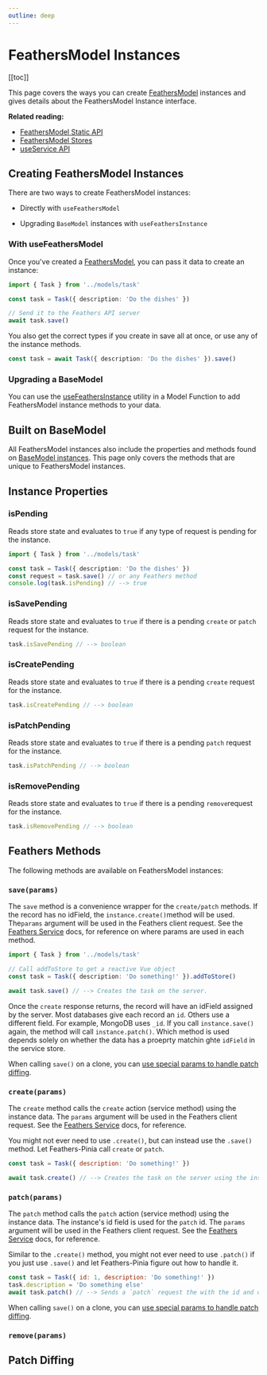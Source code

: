 ```yaml
---
outline: deep
---
```


<script setup>
import Badge from '../components/Badge.vue'
import BlockQuote from '../components/BlockQuote.vue'
</script>

# FeathersModel Instances

[[toc]]

This page covers the ways you can create [FeathersModel](/guide/use-feathers-model) instances and gives details about
the FeathersModel Instance interface.

**Related reading:**

- [FeathersModel Static API](/guide/use-feathers-model)
- [FeathersModel Stores](/guide/use-feathers-model-stores)
- [useService API](/guide/use-service)

## Creating FeathersModel Instances

There are two ways to create FeathersModel instances:

- Directly with `useFeathersModel`

- Upgrading `BaseModel` instances with `useFeathersInstance`

### With useFeathersModel

Once you've created a [FeathersModel](/guide/use-feathers-model), you can pass it data to create an instance:

```ts
import { Task } from '../models/task'

const task = Task({ description: 'Do the dishes' })

// Send it to the Feathers API server
await task.save()
```

You also get the correct types if you create in save all at once, or use any of the instance methods.

```ts
const task = await Task({ description: 'Do the dishes' }).save()
```

### Upgrading a BaseModel

You can use the [useFeathersInstance](/guide/model-functions-shared#usefeathersinstance) utility in a Model Function to add FeathersModel instance methods to your
data.

## Built on BaseModel

All FeathersModel instances also include the properties and methods found on [BaseModel instances](/guide/use-base-model-instances).
This page only covers the methods that are unique to FeathersModel instances.

## Instance Properties

### isPending

Reads store state and evaluates to `true` if any type of request is pending for the instance.

```ts
import { Task } from '../models/task'

const task = Task({ description: 'Do the dishes' })
const request = task.save() // or any Feathers method
console.log(task.isPending) // --> true
```

### isSavePending

Reads store state and evaluates to `true` if there is a pending `create` or `patch` request for the instance.

```ts
task.isSavePending // --> boolean
```

### isCreatePending

Reads store state and evaluates to `true` if there is a pending `create` request for the instance.

```ts
task.isCreatePending // --> boolean
```

### isPatchPending

Reads store state and evaluates to `true` if there is a pending `patch` request for the instance.

```ts
task.isPatchPending // --> boolean
```

### isRemovePending

Reads store state and evaluates to `true` if there is a pending `remove`request for the instance.

```ts
task.isRemovePending // --> boolean
```

## Feathers Methods

The following methods are available on FeathersModel instances:

### `save(params)`

The `save` method is a convenience wrapper for the `create/patch` methods. If the record has no idField, the
`instance.create()`method will be used. The`params` argument will be used in the Feathers client request. See the
[Feathers Service](https://docs.feathersjs.com/guides/basics/services.html#service-methods) docs, for reference on where
params are used in each method.

```ts
import { Task } from '../models/task'

// Call addToStore to get a reactive Vue object
const task = Task({ description: 'Do something!' }).addToStore()

await task.save() // --> Creates the task on the server.
```

Once the `create` response returns, the record will have an idField assigned by the server. Most databases give each
record an `id`. Others use a different field. For example, MongoDB uses `_id`. If you call `instance.save()` again, the method will call `instance.patch()`. Which method is used depends solely on whether the data has a proeprty matchin ghte `idField` in the service store.

When calling `save()` on a clone, you can [use special params to handle patch diffing](#patch-diffing).

### `create(params)`

The `create` method calls the `create` action (service method) using the instance data. The `params` argument will be used in the Feathers client request. See the [Feathers Service](https://docs.feathersjs.com/guides/basics/services.html#service-methods) docs, for reference.

You might not ever need to use `.create()`, but can instead use the `.save()` method. Let Feathers-Pinia call `create` or `patch`.

```js
const task = Task({ description: 'Do something!' })

await task.create() // --> Creates the task on the server using the instance data
```

### `patch(params)`

The `patch` method calls the `patch` action (service method) using the instance data. The instance's id field is used for the `patch` id. The `params` argument will be used in the Feathers client request. See the [Feathers Service](https://docs.feathersjs.com/guides/basics/services.html#service-methods) docs, for reference.

Similar to the `.create()` method, you might not ever need to use `.patch()` if you just use `.save()` and let Feathers-Pinia figure out how to handle it.

```js
const task = Task({ id: 1, description: 'Do something!' })
task.description = 'Do something else'
await task.patch() // --> Sends a `patch` request the with the id and description.
```

When calling `save()` on a clone, you can [use special params to handle patch diffing](#patch-diffing).

### `remove(params)`

## Patch Diffing

<!--@include: ../partials/patch-diffing.md-->
